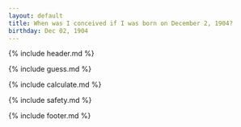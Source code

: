 ```yaml
---
layout: default
title: When was I conceived if I was born on December 2, 1904?
birthday: Dec 02, 1904
---
```


{% include header.md %}

{% include guess.md %}

{% include calculate.md %}

{% include safety.md %}

{% include footer.md %}



